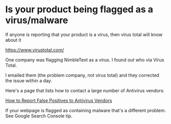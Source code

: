 # Is your product being flagged as a virus/malware

If anyone is reporting that your product is a virus, then virus total will know about it

https://www.virustotal.com/

One company was flagging NimbleText as a virus. I found out who via Virus Total.

I emailed them (the problem company, not virus total) and they corrected the issue within a day.

Here's a page that lists how to contact a large number of Antivirus vendors:

[How to Report False Positives to Antivirus Vendors](http://www.virus-removal-help.com/how-to-report-false-positives-to-antivirus-vendors/)



If your webpage is flagged as containing malware that's a different problem. See Google Search Console tip.